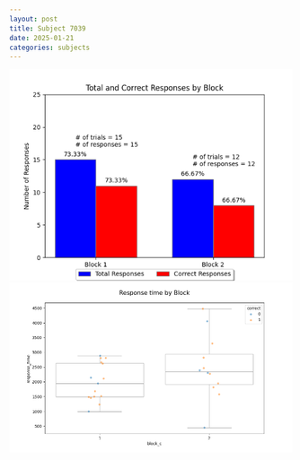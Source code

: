 ```yaml
---
layout: post
title: Subject 7039
date: 2025-01-21
categories: subjects
---
```


![](data/7039/run-1/7039_ATS_responses.png)
![](data/7039/run-1/7039_ATS_rt.png)
